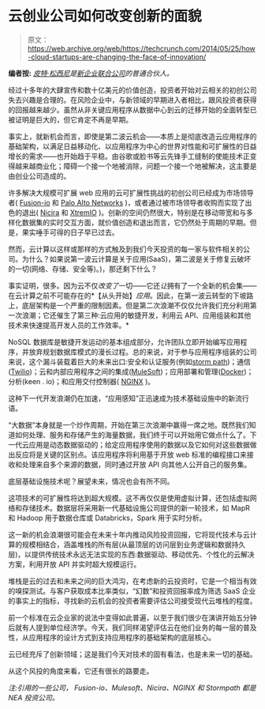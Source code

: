 # 云创业公司如何改变创新的面貌 

> 原文：<https://web.archive.org/web/https://techcrunch.com/2014/05/25/how-cloud-startups-are-changing-the-face-of-innovation/>

**编者按:** *[皮特·松西尼](https://web.archive.org/web/20230131001928/http://www.crunchbase.com/person/peter-sonsini)是[新企业联合公司](https://web.archive.org/web/20230131001928/http://www.nea.com/)的普通合伙人。*

经过十多年的大肆宣传和数十亿美元的价值创造，投资者开始对云相关的初创公司失去兴趣是合理的。在风险企业中，与新领域的早期进入者相比，跟风投资者获得的回报越来越少。虽然从非关键应用程序从数据中心到云的迁移开始的全面转型已被证明是巨大的，但它肯定不再是早期。

事实上，就新机会而言，即使是第二波云机会——本质上是彻底改造云应用程序的基础架构，以满足日益移动化、以应用程序为中心的世界对性能和可扩展性的日益增长的需求——也开始趋于平稳。由谷歌或脸书等云先锋手工缝制的使能技术正变得越来越商业化；障碍一个接一个地被消除，问题一个接一个地被解决，这主要是由创业公司造成的。

许多解决大规模可扩展 web 应用的云可扩展性挑战的初创公司已经成为市场领导者( [Fusion-io](https://web.archive.org/web/20230131001928/http://www.fusionio.com/) 和 [Palo Alto Networks](https://web.archive.org/web/20230131001928/https://www.paloaltonetworks.com/) )，或者通过被市场领导者收购而实现了出色的退出( [Nicira](https://web.archive.org/web/20230131001928/https://www.vmware.com/products/nsx/) 和 [XtremIO](https://web.archive.org/web/20230131001928/http://xtremio.com/) )。创新的空间仍然很大，特别是在移动带宽和与多样化数据集的实时交互方面，就价值创造和退出而言，它仍然处于周期的早期。但是，果实唾手可得的日子早已过去。

然而，云计算以这样或那样的方式触及到我们今天投资的每一家与软件相关的公司。为什么？如果说第一波云计算是关于应用(SaaS)，第二波是关于修复云破坏的一切(网络、存储、安全等)。)，那还剩下什么？

事实证明，很多。因为云不仅*改变了*一切——它还*让*拥有了一个全新的机会集——在云计算之前不可能存在的*【从头开始】*应用*。因此，在第一波云转型的下坡路上，底层架构是一个严重的限制因素。但是第二次浪潮不仅仅允许我们充分利用第一次浪潮；它还催生了第三种:云应用的敏捷开发，利用云 API、应用组装和其他技术来快速提高开发人员的工作效率。*

NoSQL 数据库是敏捷开发运动的基本组成部分，允许团队立即开始编写应用程序，并放弃规划数据库模式的漫长过程。总的来说，对于参与应用程序组装的公司来说，这个漏斗装载着巨大的未来出口:安全和认证服务(例如[storm path](https://web.archive.org/web/20230131001928/https://stormpath.com/))；通信([Twilio](https://web.archive.org/web/20230131001928/http://www.twilio.com/))；云和内部应用程序之间的集成([MuleSoft](https://web.archive.org/web/20230131001928/http://www.mulesoft.com/))；应用部署和管理([Docker](https://web.archive.org/web/20230131001928/http://www.docker.com/))；分析(keen . io)；和应用交付控制器( [NGINX](https://web.archive.org/web/20230131001928/http://nginx.com/) )。

这种下一代开发浪潮仍在加速，“应用感知”正迅速成为技术基础设施中的新流行语。

“大数据”本身就是一个炒作周期，开始在第三次浪潮中赢得一席之地。既然我们知道如何处理、服务和存储产生的海量数据，我们终于可以开始用它做点什么了。下一代云应用是动态数据驱动的；给定应用程序使用的数据以及它如何对这些数据做出反应将是关键的区别点。该应用程序将利用基于开放 web 标准的编程接口来接收和处理来自多个来源的数据，同时通过开放 API 向其他人公开自己的服务集。

底层基础设施技术呢？展望未来，情况也会有所不同。

这项技术的可扩展性将达到超大规模。这不再仅仅是使用虚拟计算，还包括虚拟网络和存储技术。数据层将采用新一代基础设施公司提供的新一轮技术，如 MapR 和 Hadoop 用于数据仓库或 Databricks，Spark 用于实时分析。

这一新的机会浪潮很可能会在未来十年内推动风险投资回报，它将现代技术与云计算的规模相结合，涵盖堆栈的所有层(从最顶层的访问层到业务逻辑和数据持久层)，以提供传统技术永远无法实现的东西:数据驱动、移动优先、个性化的云解决方案，利用开放 API 并实时超大规模运行。

堆栈是云的过去和未来之间的巨大鸿沟，在考虑新的云投资时，它是一个相当有效的嗅探测试。与客户获取成本比率类似，“幻数”和投资回报率成为筛选 SaaS 企业的事实上的指标，寻找新的云机会的投资者需要评估公司接受现代云堆栈的程度。

前一个标准在云企业家的说法中变得如此普遍，以至于我们很少在演讲开始五分钟后就有人提到单位经济学。今天，我们同样渴望评估云在他们业务的每一层的普及性，从应用程序的设计方式到支持应用程序的基础架构的底层核心。

云已经充斥了创新领域；这是我们今天对技术的固有看法，也是未来一切的基础。

从这个风投的角度来看，它还有很长的路要走。

*注:引用的一些公司，* *Fusion-io、Mulesoft、Nicira、NGINX 和 Stormpath 都是 NEA 投资公司。*